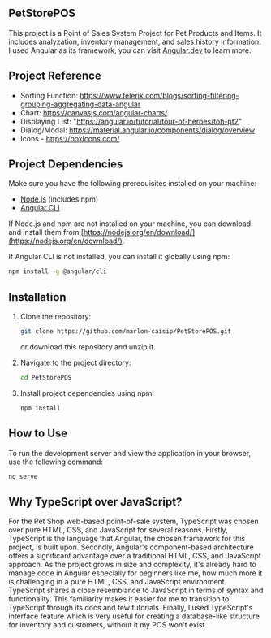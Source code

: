 ## PetStorePOS

This project is a Point of Sales System Project for Pet Products and Items. It includes analyzation, inventory management, and sales history information. I used Angular as its framework, you can visit [Angular.dev](https://angular.dev) to learn more.

## Project Reference

- Sorting Function: https://www.telerik.com/blogs/sorting-filtering-grouping-aggregating-data-angular
- Chart: https://canvasjs.com/angular-charts/
- Displaying List: "https://angular.io/tutorial/tour-of-heroes/toh-pt2"
- Dialog/Modal: https://material.angular.io/components/dialog/overview
- Icons - https://boxicons.com/

## Project Dependencies

Make sure you have the following prerequisites installed on your machine:

- [Node.js](https://nodejs.org/en/) (includes npm)
- [Angular CLI](https://cli.angular.io/)

If Node.js and npm are not installed on your machine, you can download and install them from [https://nodejs.org/en/download/](https://nodejs.org/en/download/).

If Angular CLI is not installed, you can install it globally using npm:

```bash
npm install -g @angular/cli
```

## Installation

1. Clone the repository:

   ```bash
   git clone https://github.com/marlon-caisip/PetStorePOS.git
   ```

   or download this repository and unzip it.

2. Navigate to the project directory:

   ```bash
   cd PetStorePOS
   ```

3. Install project dependencies using npm:

   ```bash
   npm install
   ```

## How to Use

To run the development server and view the application in your browser, use the following command:

```bash
ng serve
```

## Why TypeScript over JavaScript?

For the Pet Shop web-based point-of-sale system, TypeScript was chosen over pure HTML, CSS, and JavaScript for several reasons. Firstly, TypeScript is the language that Angular, the chosen framework for this project, is built upon. Secondly, Angular's component-based architecture offers a significant advantage over a traditional HTML, CSS, and JavaScript approach. As the project grows in size and complexity, it's already hard to manage code in Angular especially for beginners like me, how much more it is challenging in a pure HTML, CSS, and JavaScript environment. TypeScript shares a close resemblance to JavaScript in terms of syntax and functionality. This familiarity makes it easier for me to transition to TypeScript through its docs and few tutorials. Finally, I used TypeScript's interface feature which is very useful for creating a database-like structure for inventory and customers, without it my POS won't exist.
